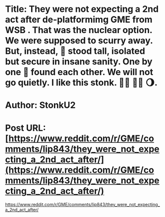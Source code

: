 # Title: They were not expecting a 2nd act after de-platformimg GME from WSB . That was the nuclear option. We were supposed to scurry away. But, instead, 🦍 stood tall, isolated but secure in insane sanity. One by one 🦍 found each other. We will not go quietly. I like this stonk. 💎🙌 🦍🚀 🌖.
# Author: StonkU2
# Post URL: [https://www.reddit.com/r/GME/comments/lip843/they_were_not_expecting_a_2nd_act_after/](https://www.reddit.com/r/GME/comments/lip843/they_were_not_expecting_a_2nd_act_after/)


https://www.reddit.com/r/GME/comments/lip843/they_were_not_expecting_a_2nd_act_after/